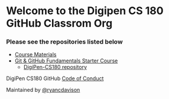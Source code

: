 # Welcome to the Digipen CS 180 GitHub Classrom Org

### Please see the repositories listed below
- [Course Materials](https://github.com/digipen-cs180/course-materials)
- [Git & GitHub Fundamentals Starter Course](https://classroom.github.com/a/ijYSuX1o)
  - [DigiPen-CS180 repository](https://github.com/digipen-cs180/github-starter-course)

DigiPen CS180 GitHub [Code of Conduct](./CODE_OF_CONDUCT.md)

Maintained by [@ryancdavison](https://github.com/ryancdavison)
